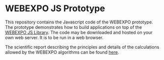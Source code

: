 # WEBEXPO JS Prototype

This repository contains the Javascript code of the WEBEXPO prototype. The prototype demonstrates how to build applications on top of the [WEBEXPO JS Library](https://github.com/webexpo/webexpo_js_lib). The code may be downloaded and hosted on your own web server. It is to be run in a web browser.

The scientific report describing the principles and details of the calculations allowed by the WEBEXPO algorithms can be found [here](https://www.irsst.qc.ca/en/publications-tools/publication/i/101066/n/webexpo).
